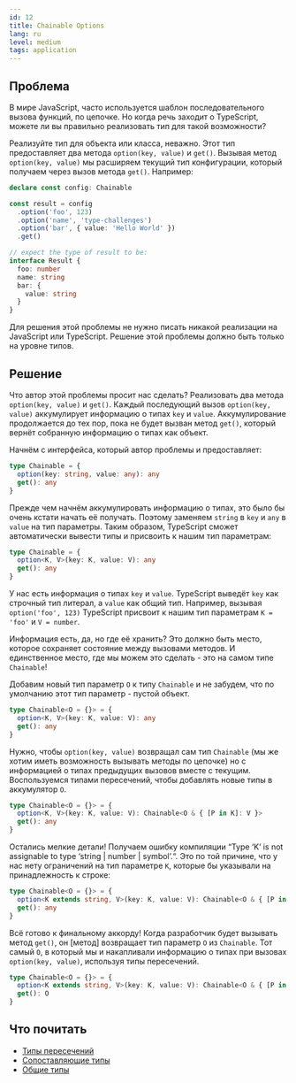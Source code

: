 ```yaml
---
id: 12
title: Chainable Options
lang: ru
level: medium
tags: application
---
```


## Проблема

В мире JavaScript, часто используется шаблон последовательного вызова функций, по цепочке.
Но когда речь заходит о TypeScript, можете ли вы правильно реализовать тип для такой возможности?

Реализуйте тип для объекта или класса, неважно.
Этот тип предоставляет два метода `option(key, value)` и `get()`.
Вызывая метод `option(key, value)` мы расширяем текущий тип конфигурации, который получаем через вызов метода `get()`.
Например:

```typescript
declare const config: Chainable

const result = config
  .option('foo', 123)
  .option('name', 'type-challenges')
  .option('bar', { value: 'Hello World' })
  .get()

// expect the type of result to be:
interface Result {
  foo: number
  name: string
  bar: {
    value: string
  }
}
```

Для решения этой проблемы не нужно писать никакой реализации на JavaScript или TypeScript.
Решение этой проблемы должно быть только на уровне типов.

## Решение

Что автор этой проблемы просит нас сделать?
Реализовать два метода `option(key, value)` и `get()`.
Каждый последующий вызов `option(key, value)` аккумулирует информацию о типах `key` и `value`.
Аккумулирование продолжается до тех пор, пока не будет вызван метод `get()`, который вернёт собранную информацию о типах как объект.

Начнём с интерфейса, который автор проблемы и предоставляет:

```typescript
type Chainable = {
  option(key: string, value: any): any
  get(): any
}
```

Прежде чем начнём аккумулировать информацию о типах, это было бы очень кстати начать её получать.
Поэтому заменяем `string` в `key` и `any` в `value` на тип параметры.
Таким образом, TypeScript сможет автоматически вывести типы и присвоить к нашим тип параметрам:

```typescript
type Chainable = {
  option<K, V>(key: K, value: V): any
  get(): any
}
```

У нас есть информация о типах `key` и `value`.
TypeScript выведёт `key` как строчный тип литерал, а `value` как общий тип.
Например, вызывая `option('foo', 123)` TypeScript присвоит к нашим тип параметрам `K = 'foo'` и `V = number`.

Информация есть, да, но где её хранить?
Это должно быть место, которое сохраняет состояние между вызовами методов.
И единственное место, где мы можем это сделать - это на самом типе `Chainable`!

Добавим новый тип параметр `O` к типу `Chainable` и не забудем, что по умолчанию этот тип параметр - пустой объект.

```typescript
type Chainable<O = {}> = {
  option<K, V>(key: K, value: V): any
  get(): any
}
```

Нужно, чтобы `option(key, value)` возвращал сам тип `Chainable` (мы же хотим иметь возможность вызывать методы по цепочке) но с информацией о типах предыдущих вызовов вместе с текущим.
Воспользуемся типами пересечений, чтобы добавлять новые типы в аккумулятор `O`.

```typescript
type Chainable<O = {}> = {
  option<K, V>(key: K, value: V): Chainable<O & { [P in K]: V }>
  get(): any
}
```

Остались мелкие детали!
Получаем ошибку компиляции “Type ‘K’ is not assignable to type ‘string | number | symbol’.“.
Это по той причине, что у нас нету ограничений на тип параметре `K`, которые бы указывали на принадлежность к строке:

```typescript
type Chainable<O = {}> = {
  option<K extends string, V>(key: K, value: V): Chainable<O & { [P in K]: V }>
  get(): any
}
```

Всё готово к финальному аккорду!
Когда разработчик будет вызывать метод `get()`, он [метод] возвращает тип параметр `O` из `Chainable`.
Тот самый `O`, в который мы и накапливали информацию о типах при вызовах `option(key, value)`, используя типы пересечений.

```typescript
type Chainable<O = {}> = {
  option<K extends string, V>(key: K, value: V): Chainable<O & { [P in K]: V }>
  get(): O
}
```

## Что почитать

- [Типы пересечений](https://www.typescriptlang.org/docs/handbook/2/objects.html#intersection-types)
- [Сопоставляющие типы](https://www.typescriptlang.org/docs/handbook/2/mapped-types.html)
- [Общие типы](https://www.typescriptlang.org/docs/handbook/2/generics.html)

